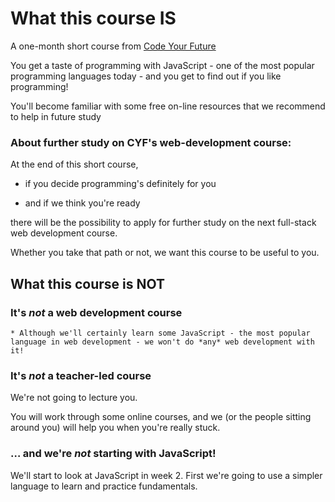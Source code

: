# What this course IS

A one-month short course from [Code Your Future](https://codeyourfuture.io/)

You get a taste of programming with JavaScript - one of the most popular programming languages today - and you get to find out if you like programming!

You'll become familiar with some free on-line resources that we recommend to help in future study

### About further study on CYF's web-development course:

At the end of this short course,

* if you decide programming's definitely for you

* and if we think you're ready

there will be the possibility to apply for further study on the next full-stack web development course.

Whether you take that path or not, we want this course to be useful to you.

## What this course is NOT

### It's *not* a web development course
    * Although we'll certainly learn some JavaScript - the most popular language in web development - we won't do *any* web development with it!
 
### It's *not* a teacher-led course

We're not going to lecture you.

You will work through some online courses, and we (or the people sitting around you) will help you when you're really stuck.

### … and we're *not* starting with JavaScript!

We'll start to look at JavaScript in week 2.  First we're going to use a simpler language to learn and practice fundamentals.

